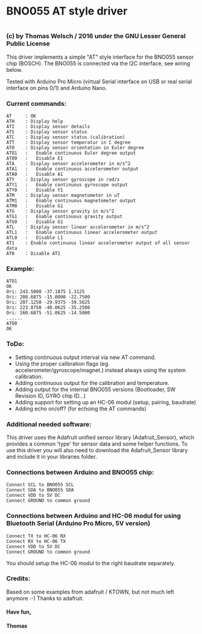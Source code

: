 # BNO055 AT style driver
#

### (c) by Thomas Welsch / 2016 under the GNU Lesser General Public License

This driver implements a simple "AT" style interface for the BNO055 sensor
chip (BOSCH).
The BNO055 is connected via the I2C interface, see wiring below.

Tested  with Arduino Pro Micro (virtual Serial interface on USB or real
serial interface on pins 0/1) and Arduino Nano.

### Current commands:
```
AT     : OK
ATH    : Display help
ATI    : Display sensor details
ATS    : Display sensor status
ATC    : Display sensor status (calibration)
ATT    : Display sensor temperatur in C degree
ATO    : Display sensor orientation in Euler degree
ATO1   :   Enable continuous Euler degree output
ATO0   :   Disable E1
ATA    : Display sensor accelerometer in m/s^2
ATA1   :   Enable continuous accelerometer output
ATA0   :   Disable A1
ATY    : Display sensor gyroscope in rad/s
ATY1   :   Enable continuous gyroscope output
ATY0   :   Disable Y1
ATM    : Display sensor magnetometer in uT
ATM1   :   Enable continuous magnetometer output
ATM0   :   Disable G1
ATG    : Display sensor gravity in m/s^2
ATG1   :   Enable continuous gravity output
ATG0   :   Disable G1
ATL    : Display sensor linear accelerometer in m/s^2
ATL1   :   Enable continuous linear accelerometer output
ATL0   :   Disable L1
AT1    : Enable continuous linear accelerometer output of all sensor data
AT0    : Disable AT1
```

### Example:
```
ATO1
OK
Ori: 243.5000 -37.1875 1.3125
Ori: 208.6875 -15.0000 -22.7500
Ori: 207.1250 -29.9375 -39.5625
Ori: 223.8750 -40.0625 -35.2500
Ori: 260.6875 -51.0625 -14.5000
......
ATO0
OK
```

### ToDo:
- Setting continuous output interval via new AT command.
- Using the proper calibration flags (eg. accelerometer/gyroscope/magnet.)
  instead always using the system calibration.
- Adding continuous output for the calibration and temperature.
- Adding output for the internal BNO055 versions (Bootloader, SW Revision ID,
  GYRO chip ID...)
- Adding support for setting up an HC-06 modul (setup, pairing, baudrate)
- Adding echo on/off? (for echoing the AT commands)

### Additional needed software:
This driver uses the Adafruit unified sensor library (Adafruit_Sensor),
which provides a common 'type' for sensor data and some helper functions.
To use this driver you will also need to download the Adafruit_Sensor
library and include it in your libraries folder.

### Connections between Arduino and BNO055 chip:
```
Connect SCL to BNO055 SCL
Connect SDA to BNO055 SDA
Connect VDD to 5V DC
Connect GROUND to common ground
```

### Connections between Arduino and HC-06 modul for using Bluetooth Serial (Arduino Pro Micro, 5V version)
```
Connect TX to HC-06 RX
Connect RX to HC-06 TX
Connect VDD to 5V DC
Connect GROUND to common ground
```
You should setup the HC-06 modul to the right baudrate separately.

### Credits:
Based on some examples from adafruit / KTOWN, but not much left anymore :-)
Thanks to adafruit.


#### Have fun,
####   Thomas
  